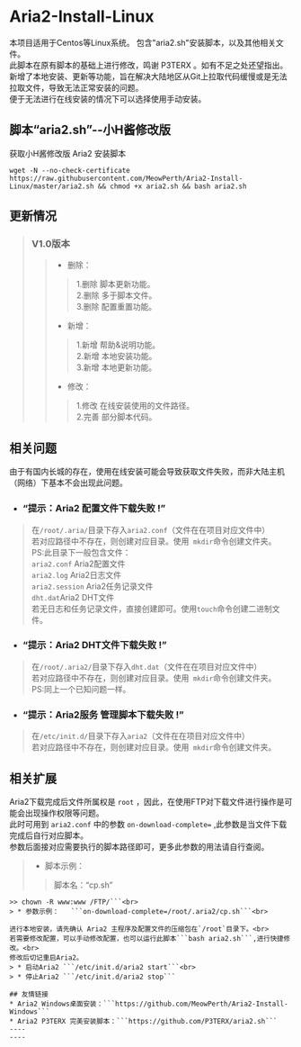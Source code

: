 # Aria2-Install-Linux
本项目适用于Centos等Linux系统。
包含"aria2.sh"安装脚本，以及其他相关文件。<br>
此脚本在原有脚本的基础上进行修改，鸣谢 P3TERX 。如有不足之处还望指出。<br>
新增了本地安装、更新等功能，旨在解决大陆地区从Git上拉取代码缓慢或是无法拉取文件，导致无法正常安装的问题。<br>
便于无法进行在线安装的情况下可以选择使用手动安装。

## 脚本“aria2.sh”--小H酱修改版
获取小H酱修改版 Aria2 安装脚本
```
wget -N --no-check-certificate https://raw.githubusercontent.com/MeowPerth/Aria2-Install-Linux/master/aria2.sh && chmod +x aria2.sh && bash aria2.sh
```
## 更新情况

> ### V1.0版本
>> * 删除：
>>>  1.删除 脚本更新功能。<br>
>>>  2.删除 多于脚本文件。<br>
>>>  3.删除 配置重置功能。
>> * 新增：
>>>  1.新增 帮助&说明功能。<br>
>>>  2.新增 本地安装功能。<br>
>>>  3.新增 本地更新功能。
>> * 修改：
>>>  1.修改 在线安装使用的文件路径。<br>
>>>  2.完善 部分脚本代码。

## 相关问题
由于有国内长城的存在，使用在线安装可能会导致获取文件失败，而非大陆主机（网络）下基本不会出现此问题。
* ### “提示：Aria2 配置文件下载失败 !”
> 在```/root/.aria/```目录下存入```aria2.conf```（文件在在项目对应文件中）<br>
> 若对应路径中不存在，则创建对应目录。使用``` mkdir```命令创建文件夹。<br>
> PS:此目录下一般包含文件：<br>
> ```aria2.conf``` Aria2配置文件<br>
> ```aria2.log``` Aria2日志文件<br>
> ```aria2.session``` Aria2任务记录文件<br>
> ```dht.dat```Aria2 DHT文件<br>
> 若无日志和任务记录文件，直接创建即可。使用```touch```命令创建二进制文件。

* ### “提示：Aria2 DHT文件下载失败 !”
> 在```/root/.aria2/```目录下存入```dht.dat```（文件在在项目对应文件中）<br>
> 若对应路径中不存在，则创建对应目录。使用``` mkdir```命令创建文件夹。<br>
> PS:同上一个已知问题一样。

* ### “提示：Aria2服务 管理脚本下载失败 !”
> 在```/etc/init.d/```目录下存入```aria2```（文件在在项目对应文件中）<br>
> 若对应路径中不存在，则创建对应目录。使用``` mkdir```命令创建文件夹。<br>

## 相关扩展
Aria2下载完成后文件所属权是 `root` ，因此，在使用FTP对下载文件进行操作是可能会出现操作权限等问题。<br>
此时可用到 `aria2.conf` 中的参数 `on-download-complete=` ,此参数是当文件下载完成后自行对应脚本。<br>
参数后面接对应需要执行的脚本路径即可，更多此参数的用法请自行查阅。<br>
> * 脚本示例：<br>
>> 脚本名：“cp.sh” <br>
```>> #!/bin/bash<br>
>> chown -R www:www /FTP/```<br>
> * 参数示例：	```on-download-complete=/root/.aria2/cp.sh```<br>

进行本地安装，请先确认 Aria2 主程序及配置文件的压缩包在`/root`目录下。<br>
若需要修改配置，可以手动修改配置，也可以运行此脚本```bash aria2.sh```,进行快捷修改。<br>
修改后切记重启Aria2。
> * 启动Aria2	```/etc/init.d/aria2 start```<br>
> * 停止Aria2	```/etc/init.d/aria2 stop```

## 友情链接
* Aria2 Windows桌面安装：```https://github.com/MeowPerth/Aria2-Install-Windows```
* Aria2 P3TERX 完美安装脚本：```https://github.com/P3TERX/aria2.sh```
----
----